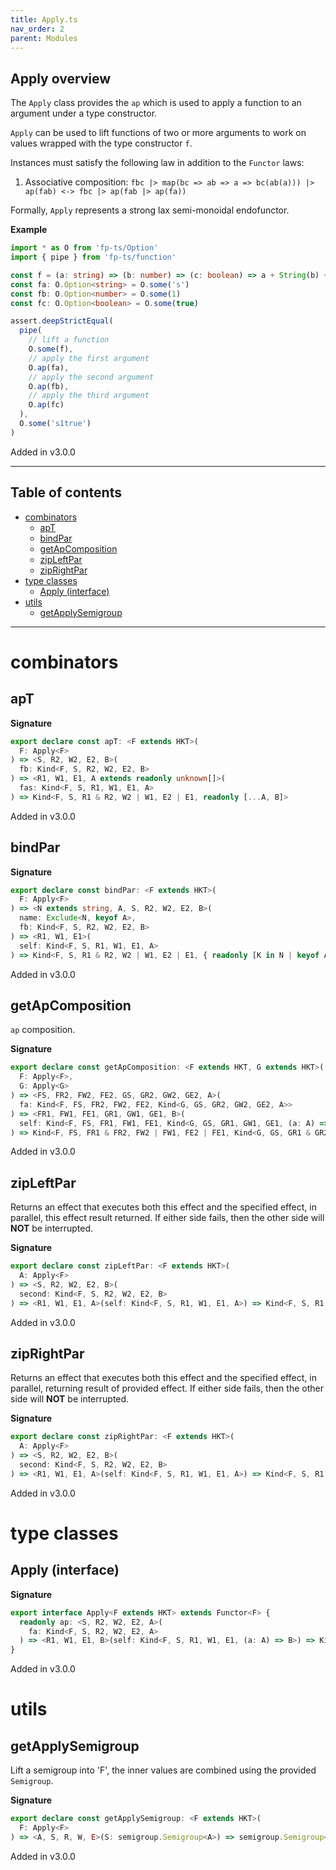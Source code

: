 ```yaml
---
title: Apply.ts
nav_order: 2
parent: Modules
---
```


## Apply overview

The `Apply` class provides the `ap` which is used to apply a function to an argument under a type constructor.

`Apply` can be used to lift functions of two or more arguments to work on values wrapped with the type constructor
`f`.

Instances must satisfy the following law in addition to the `Functor` laws:

1. Associative composition: `fbc |> map(bc => ab => a => bc(ab(a))) |> ap(fab) <-> fbc |> ap(fab |> ap(fa))`

Formally, `Apply` represents a strong lax semi-monoidal endofunctor.

**Example**

```ts
import * as O from 'fp-ts/Option'
import { pipe } from 'fp-ts/function'

const f = (a: string) => (b: number) => (c: boolean) => a + String(b) + String(c)
const fa: O.Option<string> = O.some('s')
const fb: O.Option<number> = O.some(1)
const fc: O.Option<boolean> = O.some(true)

assert.deepStrictEqual(
  pipe(
    // lift a function
    O.some(f),
    // apply the first argument
    O.ap(fa),
    // apply the second argument
    O.ap(fb),
    // apply the third argument
    O.ap(fc)
  ),
  O.some('s1true')
)
```

Added in v3.0.0

---

<h2 class="text-delta">Table of contents</h2>

- [combinators](#combinators)
  - [apT](#apt)
  - [bindPar](#bindpar)
  - [getApComposition](#getapcomposition)
  - [zipLeftPar](#zipleftpar)
  - [zipRightPar](#ziprightpar)
- [type classes](#type-classes)
  - [Apply (interface)](#apply-interface)
- [utils](#utils)
  - [getApplySemigroup](#getapplysemigroup)

---

# combinators

## apT

**Signature**

```ts
export declare const apT: <F extends HKT>(
  F: Apply<F>
) => <S, R2, W2, E2, B>(
  fb: Kind<F, S, R2, W2, E2, B>
) => <R1, W1, E1, A extends readonly unknown[]>(
  fas: Kind<F, S, R1, W1, E1, A>
) => Kind<F, S, R1 & R2, W2 | W1, E2 | E1, readonly [...A, B]>
```

Added in v3.0.0

## bindPar

**Signature**

```ts
export declare const bindPar: <F extends HKT>(
  F: Apply<F>
) => <N extends string, A, S, R2, W2, E2, B>(
  name: Exclude<N, keyof A>,
  fb: Kind<F, S, R2, W2, E2, B>
) => <R1, W1, E1>(
  self: Kind<F, S, R1, W1, E1, A>
) => Kind<F, S, R1 & R2, W2 | W1, E2 | E1, { readonly [K in N | keyof A]: K extends keyof A ? A[K] : B }>
```

Added in v3.0.0

## getApComposition

`ap` composition.

**Signature**

```ts
export declare const getApComposition: <F extends HKT, G extends HKT>(
  F: Apply<F>,
  G: Apply<G>
) => <FS, FR2, FW2, FE2, GS, GR2, GW2, GE2, A>(
  fa: Kind<F, FS, FR2, FW2, FE2, Kind<G, GS, GR2, GW2, GE2, A>>
) => <FR1, FW1, FE1, GR1, GW1, GE1, B>(
  self: Kind<F, FS, FR1, FW1, FE1, Kind<G, GS, GR1, GW1, GE1, (a: A) => B>>
) => Kind<F, FS, FR1 & FR2, FW2 | FW1, FE2 | FE1, Kind<G, GS, GR1 & GR2, GW2 | GW1, GE2 | GE1, B>>
```

Added in v3.0.0

## zipLeftPar

Returns an effect that executes both this effect and the specified effect,
in parallel, this effect result returned. If either side fails, then the
other side will **NOT** be interrupted.

**Signature**

```ts
export declare const zipLeftPar: <F extends HKT>(
  A: Apply<F>
) => <S, R2, W2, E2, B>(
  second: Kind<F, S, R2, W2, E2, B>
) => <R1, W1, E1, A>(self: Kind<F, S, R1, W1, E1, A>) => Kind<F, S, R1 & R2, W2 | W1, E2 | E1, A>
```

Added in v3.0.0

## zipRightPar

Returns an effect that executes both this effect and the specified effect,
in parallel, returning result of provided effect. If either side fails,
then the other side will **NOT** be interrupted.

**Signature**

```ts
export declare const zipRightPar: <F extends HKT>(
  A: Apply<F>
) => <S, R2, W2, E2, B>(
  second: Kind<F, S, R2, W2, E2, B>
) => <R1, W1, E1, A>(self: Kind<F, S, R1, W1, E1, A>) => Kind<F, S, R1 & R2, W2 | W1, E2 | E1, B>
```

Added in v3.0.0

# type classes

## Apply (interface)

**Signature**

```ts
export interface Apply<F extends HKT> extends Functor<F> {
  readonly ap: <S, R2, W2, E2, A>(
    fa: Kind<F, S, R2, W2, E2, A>
  ) => <R1, W1, E1, B>(self: Kind<F, S, R1, W1, E1, (a: A) => B>) => Kind<F, S, R1 & R2, W1 | W2, E1 | E2, B>
}
```

Added in v3.0.0

# utils

## getApplySemigroup

Lift a semigroup into 'F', the inner values are combined using the provided `Semigroup`.

**Signature**

```ts
export declare const getApplySemigroup: <F extends HKT>(
  F: Apply<F>
) => <A, S, R, W, E>(S: semigroup.Semigroup<A>) => semigroup.Semigroup<Kind<F, S, R, W, E, A>>
```

Added in v3.0.0
